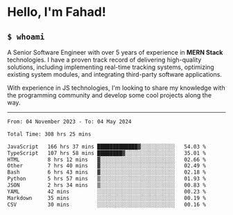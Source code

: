 <h1>Hello, I'm Fahad!</h1>

<h2><code>$ whoami</code></h2>

A Senior Software Engineer with over 5 years of experience in **MERN Stack** technologies. I have a proven track record of delivering high-quality solutions, including implementing real-time tracking systems, optimizing existing system modules, and integrating third-party software applications.

With experience in JS technologies, I'm looking to share my knowledge with the programming community and develop some cool projects along the way.

---

<!--START_SECTION:waka-->

```txt
From: 04 November 2023 - To: 04 May 2024

Total Time: 308 hrs 25 mins

JavaScript   166 hrs 37 mins █████████████▓░░░░░░░░░░░   54.03 %
TypeScript   107 hrs 58 mins ████████▓░░░░░░░░░░░░░░░░   35.01 %
HTML         8 hrs 12 mins   ▓░░░░░░░░░░░░░░░░░░░░░░░░   02.66 %
Other        7 hrs 40 mins   ▓░░░░░░░░░░░░░░░░░░░░░░░░   02.49 %
Bash         6 hrs 43 mins   ▓░░░░░░░░░░░░░░░░░░░░░░░░   02.18 %
Python       5 hrs 57 mins   ▒░░░░░░░░░░░░░░░░░░░░░░░░   01.93 %
JSON         2 hrs 34 mins   ▒░░░░░░░░░░░░░░░░░░░░░░░░   00.83 %
YAML         42 mins         ░░░░░░░░░░░░░░░░░░░░░░░░░   00.23 %
Markdown     35 mins         ░░░░░░░░░░░░░░░░░░░░░░░░░   00.19 %
CSV          30 mins         ░░░░░░░░░░░░░░░░░░░░░░░░░   00.16 %
```

<!--END_SECTION:waka-->

<!--
**heyFahad/heyFahad** is a ✨ _special_ ✨ repository because its `README.md` (this file) appears on your GitHub profile.

Here are some ideas to get you started:

- 🔭 I’m currently working on ...
- 🌱 I’m currently learning ...
- 👯 I’m looking to collaborate on ...
- 🤔 I’m looking for help with ...
- 💬 Ask me about ...
- 📫 How to reach me: ...
- 😄 Pronouns: ...
- ⚡ Fun fact: ...
-->

